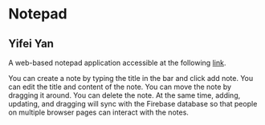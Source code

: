 # Notepad
## Yifei Yan



A web-based notepad application accessible at the following [link](http://googledoctor.surge.sh).

You can create a note by typing the title in the bar and click add note. You can edit the title and content of the note. You can move the note by dragging it around. You can delete the note. At the same time, adding, updating, and dragging will sync with the Firebase database so that people on multiple browser pages can interact with the notes.

